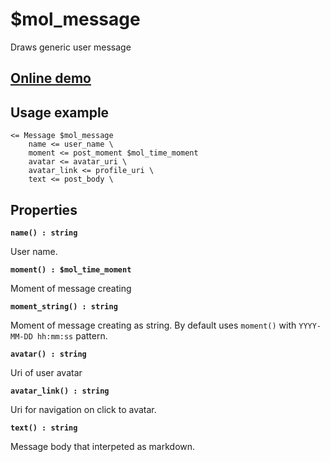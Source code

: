 # $mol_message

Draws generic user message

## [Online demo](http://eigenmethod.github.io/mol/#demo=mol_message_demo)

## Usage example
```
<= Message $mol_message
	name <= user_name \
	moment <= post_moment $mol_time_moment
	avatar <= avatar_uri \
	avatar_link <= profile_uri \
	text <= post_body \
```

## Properties

**`name() : string`**

User name.

**`moment() : $mol_time_moment`**

Moment of message creating

**`moment_string() : string`**

Moment of message creating as string. By default uses `moment()` with `YYYY-MM-DD hh:mm:ss` pattern.

**`avatar() : string`**

Uri of user avatar

**`avatar_link() : string`**

Uri for navigation on click to avatar.

**`text() : string`**

Message body that interpeted as markdown.

